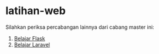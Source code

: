 # latihan-web

Silahkan periksa percabangan lainnya dari cabang master ini:

1. [Belajar Flask][flask]
2. [Belajar Laravel][laravel]

[flask]: https://github.com/roganro/latihan-web/tree/flask
[laravel]: https://github.com/roganro/latihan-web/tree/laravel